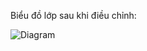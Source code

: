 Biểu đồ lớp sau khi điều chỉnh:

![Diagram](https://www.planttext.com/api/plantuml/png/h9JTJi8m5CVlznIz70dm18Gm1QC6bSZYZJ7ci1LixCVIdXdnuycyy95y1Tjj3BOKrCHTT71w-Zl_S_g7hu_FaK7Gc0iU91oC8KSW7sCDqa22J4do6X3xzCXK9S37W9IaTgc2gSeNd18GAfTOnUQecLoHb9f4iymnYWtI9eTDOhS9wteudGgqFRYYwDxXPgT2s71KKEgD2kRojxpsBghoWus_1m6JIFKI4be8dwEj8wZ46MX3TJKMguKP7BGw6vBC9KsPf2Oi4ahka70NAkZbi8_dDpuu4nallfi3jNl4tXooXBW9n4pG4wK5e1LDnb4ykPz5SJovllmNdQs3CwqIQepQIl7Z5ys0yHkXfeM_exGksteXoRcRWKBWhNltvfp92oNn8InM8jpQEJYc9PFfheAh9wghGWtJ_etYbL6F_1G5dpndIkEEsogZqY8-puK0lTv8GDTQ_Il2ij5paBdDwUwHX8snDgwxDbqaWQzVRCDPLkiGm6HOYhcz8w1NvMcVMGTl_VuUdmTxRTNh3Tik2He3yINiLUr9haiTFhLRysT-kxqHbQdxO_q6003__mC0)
